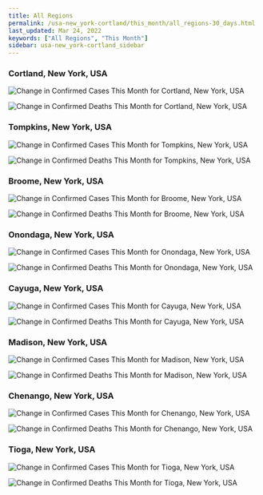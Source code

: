 ```yaml
---
title: All Regions
permalink: /usa-new_york-cortland/this_month/all_regions-30_days.html
last_updated: Mar 24, 2022
keywords: ["All Regions", "This Month"]
sidebar: usa-new_york-cortland_sidebar
---
```


<h3>Cortland, New York, USA</h3>

![Change in Confirmed Cases This Month for Cortland, New York, USA](/covid_tracker/images/graphs/usa-new_york-cortland-delta_confirmed-30_days_graph.png)

![Change in Confirmed Deaths This Month for Cortland, New York, USA](/covid_tracker/images/graphs/usa-new_york-cortland-delta_deaths-30_days_graph.png)

<h3>Tompkins, New York, USA</h3>

![Change in Confirmed Cases This Month for Tompkins, New York, USA](/covid_tracker/images/graphs/usa-new_york-tompkins-delta_confirmed-30_days_graph.png)

![Change in Confirmed Deaths This Month for Tompkins, New York, USA](/covid_tracker/images/graphs/usa-new_york-tompkins-delta_deaths-30_days_graph.png)

<h3>Broome, New York, USA</h3>

![Change in Confirmed Cases This Month for Broome, New York, USA](/covid_tracker/images/graphs/usa-new_york-broome-delta_confirmed-30_days_graph.png)

![Change in Confirmed Deaths This Month for Broome, New York, USA](/covid_tracker/images/graphs/usa-new_york-broome-delta_deaths-30_days_graph.png)

<h3>Onondaga, New York, USA</h3>

![Change in Confirmed Cases This Month for Onondaga, New York, USA](/covid_tracker/images/graphs/usa-new_york-onondaga-delta_confirmed-30_days_graph.png)

![Change in Confirmed Deaths This Month for Onondaga, New York, USA](/covid_tracker/images/graphs/usa-new_york-onondaga-delta_deaths-30_days_graph.png)

<h3>Cayuga, New York, USA</h3>

![Change in Confirmed Cases This Month for Cayuga, New York, USA](/covid_tracker/images/graphs/usa-new_york-cayuga-delta_confirmed-30_days_graph.png)

![Change in Confirmed Deaths This Month for Cayuga, New York, USA](/covid_tracker/images/graphs/usa-new_york-cayuga-delta_deaths-30_days_graph.png)

<h3>Madison, New York, USA</h3>

![Change in Confirmed Cases This Month for Madison, New York, USA](/covid_tracker/images/graphs/usa-new_york-madison-delta_confirmed-30_days_graph.png)

![Change in Confirmed Deaths This Month for Madison, New York, USA](/covid_tracker/images/graphs/usa-new_york-madison-delta_deaths-30_days_graph.png)

<h3>Chenango, New York, USA</h3>

![Change in Confirmed Cases This Month for Chenango, New York, USA](/covid_tracker/images/graphs/usa-new_york-chenango-delta_confirmed-30_days_graph.png)

![Change in Confirmed Deaths This Month for Chenango, New York, USA](/covid_tracker/images/graphs/usa-new_york-chenango-delta_deaths-30_days_graph.png)

<h3>Tioga, New York, USA</h3>

![Change in Confirmed Cases This Month for Tioga, New York, USA](/covid_tracker/images/graphs/usa-new_york-tioga-delta_confirmed-30_days_graph.png)

![Change in Confirmed Deaths This Month for Tioga, New York, USA](/covid_tracker/images/graphs/usa-new_york-tioga-delta_deaths-30_days_graph.png)

